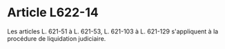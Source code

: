 # Article L622-14

Les articles L. 621-51 à L. 621-53, L. 621-103 à L. 621-129 s'appliquent à la procédure de liquidation judiciaire.